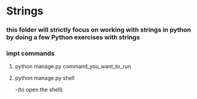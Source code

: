 # Strings

### this folder will strictly focus on working with strings in python by doing a few Python exercises with strings

### impt commands

1. python manage.py command_you_want_to_run
2. python manage.py shell

   -(to open the shell)
